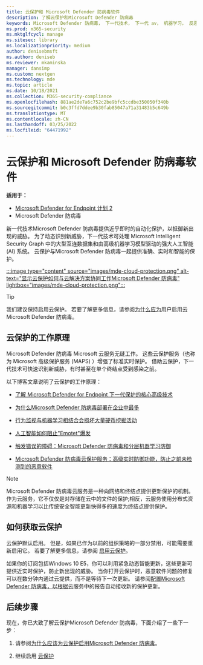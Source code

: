 ```yaml
---
title: 云保护和 Microsoft Defender 防病毒软件
description: 了解云保护和Microsoft Defender 防病毒
keywords: Microsoft Defender 防病毒， 下一代技术， 下一代 av， 机器学习， 反恶意软件， 安全性， defender， 云， 云保护
ms.prod: m365-security
ms.mktglfcycl: manage
ms.sitesec: library
ms.localizationpriority: medium
author: denisebmsft
ms.author: deniseb
ms.reviewer: mkaminska
manager: dansimp
ms.custom: nextgen
ms.technology: mde
ms.topic: article
ms.date: 10/18/2021
ms.collection: M365-security-compliance
ms.openlocfilehash: 881ae2de7a6c752c2be9bfc5ccdbe350050f340b
ms.sourcegitcommit: b0c3ffd7ddee9b30fab85047a71a31483b5c649b
ms.translationtype: MT
ms.contentlocale: zh-CN
ms.lasthandoff: 03/25/2022
ms.locfileid: "64471992"
---
```

# <a name="cloud-protection-and-microsoft-defender-antivirus"></a>云保护和 Microsoft Defender 防病毒软件

**适用于：**
- [Microsoft Defender for Endpoint 计划 2](https://go.microsoft.com/fwlink/p/?linkid=2154037)
- Microsoft Defender 防病毒

新一代技术Microsoft Defender 防病毒提供近乎即时的自动化保护，以抵御新出现的威胁。 为了动态识别新威胁，下一代技术可处理 Microsoft Intelligent Security Graph 中的大型互连数据集和由高级机器学习模型驱动的强大人工智能 (AI) 系统。 云保护与Microsoft Defender 防病毒一起提供准确、实时和智能的保护。 

[:::image type="content" source="images/mde-cloud-protection.png" alt-text="显示云保护如何与云解决方案协同工作Microsoft Defender 防病毒" lightbox="images/mde-cloud-protection.png":::](enable-cloud-protection-microsoft-defender-antivirus.md)

> [!TIP]
> 我们建议保持启用云保护。 若要了解更多信息，请参阅[为什么应为](why-cloud-protection-should-be-on-mdav.md)用户启用云Microsoft Defender 防病毒。 

## <a name="how-cloud-protection-works"></a>云保护的工作原理

Microsoft Defender 防病毒 Microsoft 云服务无缝工作。 这些云保护服务（也称为 Microsoft 高级保护服务 (MAPS) ）增强了标准实时保护。 借助云保护，下一代技术可快速识别新威胁，有时甚至在单个终结点受到感染之前。 

以下博客文章说明了云保护的工作原理：

- [了解 Microsoft Defender for Endpoint 下一代保护的核心高级技术](https://www.microsoft.com/security/blog/2019/06/24/inside-out-get-to-know-the-advanced-technologies-at-the-core-of-microsoft-defender-atp-next-generation-protection/)

- [为什么Microsoft Defender 防病毒部署在企业中最多](https://www.microsoft.com/security/blog/2018/03/22/why-windows-defender-antivirus-is-the-most-deployed-in-the-enterprise) 

- [行为监视与机器学习相结合会损坏大量硬币挖掘活动](https://www.microsoft.com/security/blog/2018/03/07/behavior-monitoring-combined-with-machine-learning-spoils-a-massive-dofoil-coin-mining-campaign)

- [人工智能如何阻止"Emotet"爆发](https://www.microsoft.com/security/blog/2018/02/14/how-artificial-intelligence-stopped-an-emotet-outbreak)

- [触发错误的障碍：Microsoft Defender 防病毒和分层机器学习防御](https://www.microsoft.com/security/blog/2017/12/11/detonating-a-bad-rabbit-windows-defender-antivirus-and-layered-machine-learning-defenses)

- [Microsoft Defender 防病毒云保护服务：高级实时防御功能，防止之前未检测到的恶意软件](https://www.microsoft.com/security/blog/2017/07/18/windows-defender-antivirus-cloud-protection-service-advanced-real-time-defense-against-never-before-seen-malware) 


> [!NOTE]
> Microsoft Defender 防病毒云服务是一种向网络和终结点提供更新保护的机制。 作为云服务，它不仅仅是对存储在云中的文件的保护;相反，云服务使用分布式资源和机器学习以比传统安全智能更新快得多的速度为终结点提供保护。

## <a name="how-to-get-cloud-protection"></a>如何获取云保护 

云保护默认启用。 但是，如果已作为以前的组织策略的一部分禁用，可能需要重新启用它。 若要了解更多信息，请参阅 [启用云保护](enable-cloud-protection-microsoft-defender-antivirus.md)。

如果你的订阅包括Windows 10 E5，你可以利用紧急动态智能更新，这些更新可提供近实时保护，防止新出现的威胁。 当你打开云保护时，恶意软件问题的修复可以在数分钟内通过云提供，而不是等待下一次更新。 请参阅[配置Microsoft Defender 防病毒，以根据](manage-event-based-updates-microsoft-defender-antivirus.md#cloud-report-updates)云服务中的报告自动接收新的保护更新。

## <a name="next-steps"></a>后续步骤

现在，你已大致了解云保护Microsoft Defender 防病毒，下面介绍了一些下一步：

1. 请参阅[为什么应该为云保护启用Microsoft Defender 防病毒](why-cloud-protection-should-be-on-mdav.md)。

2. 继续启用 [云保护](enable-cloud-protection-microsoft-defender-antivirus.md)